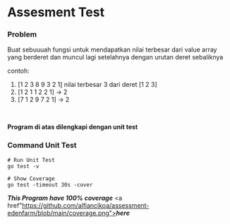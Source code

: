 # Assesment Test

### Problem

Buat sebuuuah fungsi untuk mendapatkan nilai terbesar dari value array yang berderet dan muncul lagi setelahnya dengan urutan deret sebaliknya

contoh:

1. [1 2 3 8 9 3 2 1] nilai terbesar 3 dari deret [1 2 3]
2. [1 2 1 1 2 2 1] -> 2
3. [7 1 2 9 7 2 1] -> 2

<br>

<b>Program di atas dilengkapi dengan unit test</b>
<br>

### Command Unit Test

```
# Run Unit Test
go test -v

# Show Coverage
go test -timeout 30s -cover
```

<i><b>This Program have 100% coverage</b></i> <a href"https://github.com/alfiancikoa/assessment-edenfarm/blob/main/coverage.png"><i><b>here</b></i></a>
